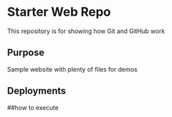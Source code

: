# Starter Web Repo

This repository is for showing how Git and GitHub work

## Purpose

Sample website with plenty of files for demos

## Deployments 

##how to execute